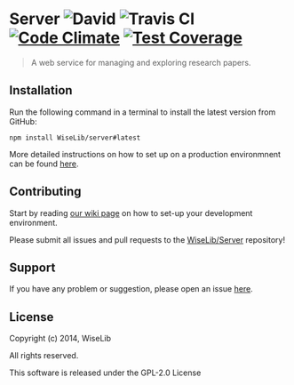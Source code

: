 # Server ![David](https://david-dm.org/WiseLib/Server.png) ![Travis CI](https://travis-ci.org/WiseLib/Server.svg) [![Code Climate](https://codeclimate.com/github/WiseLib/Server/badges/gpa.svg)](https://codeclimate.com/github/WiseLib/Server) [![Test Coverage](https://codeclimate.com/github/WiseLib/Server/badges/coverage.svg)](https://codeclimate.com/github/WiseLib/Server)

> A web service for managing and exploring research papers.

## Installation

Run the following command in a terminal to install the latest version from GitHub:

````
npm install WiseLib/server#latest
````

More detailed instructions on how to set up on a production environmnent can be found [here](https://github.com/WiseLib/Server/wiki/Deployment/_edit).

## Contributing

Start by reading [our wiki page](https://github.com/WiseLib/Server/wiki/Development) on how to set-up your development environment.

Please submit all issues and pull requests to the [WiseLib/Server](http://github.com/WiseLib/Server) repository!

## Support

If you have any problem or suggestion, please open an issue [here](https://github.com/WiseLib/Server/issues).

## License 

Copyright (c) 2014, WiseLib

All rights reserved.

This software is released under the GPL-2.0 License
